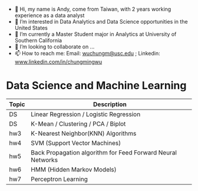 - 👋 Hi, my name is Andy, come from Taiwan, with 2 years working experience as a data analyst
- 👀 I’m interested in Data Analytics and Data Science opportunities in the United States
- 🌱 I’m currently a Master Student major in Analytics at University of Southern California
- 💞️ I’m looking to collaborate on ...
- 📫 How to reach me:   Email: wuchungm@usc.edu ; Linkedin: www.linkedin.com/in/chungmingwu

<!---
andywu96/andywu96 is a ✨ special ✨ repository because its `ABOUTME.md` (this file) appears on your GitHub profile.
You can click the Preview link to take a look at your changes.
--->


# Data Science and Machine Learning

| Topic          | Description                                                                       |
|----------------|-----------------------------------------------------------------------------------|
| DS             | Linear Regression / Logistic Regression                                           |
| DS             | K-Mean / Clustering / PCA / Biplot                                                |
| hw3            | K-Nearest Neighbor(KNN) Algorithms                                                |
| hw4            | SVM (Support Vector Machines)                                                     |
| hw5            | Back Propagation algorithm for Feed Forward Neural Networks                       |
| hw6            | HMM (Hidden Markov Models)                                                        |
| hw7            | Perceptron Learning                                                               |
